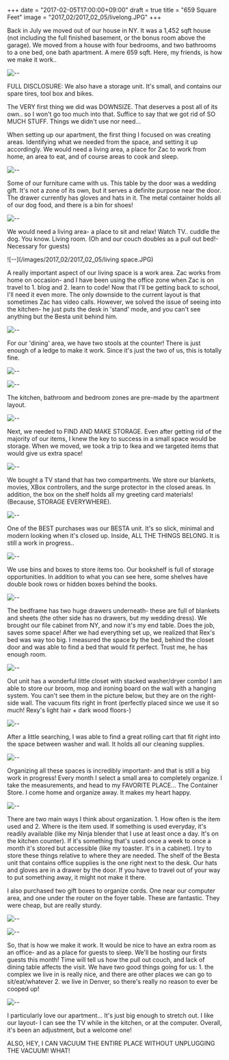 +++
date = "2017-02-05T17:00:00+09:00"
draft = true
title = "659 Square Feet"
image = "2017_02/2017_02_05/livelong.JPG"
+++

Back in July we moved out of our house in NY. It was a 1,452 sqft house (not including the full finished basement, or the bonus room above the garage). We moved from a house with four bedrooms, and two bathrooms to a one bed, one bath apartment. A mere 659 sqft. Here, my friends, is how we make it work..

![--](/images/2017_02/2017_02_05/title.JPG)

FULL DISCLOSURE: We also have a storage unit. It's small, and contains our spare tires, tool box and bikes.

The VERY first thing we did was DOWNSIZE. That deserves a post all of its own.. so I won't go too much into that. Suffice to say that we got rid of SO MUCH STUFF. Things we didn't use nor need...

When setting up our apartment, the first thing I focused on was creating areas. Identifying what we needed from the space, and setting it up accordingly. We would need a living area, a place for Zac to work from home, an area to eat, and of course areas to cook and sleep.

![--](/images/2017_02/2017_02_05/Zones-01.JPG)

Some of our furniture came with us. This table by the door was a wedding gift. It's not a zone of its own, but it serves a definite purpose near the door. The drawer currently has gloves and hats in it. The metal container holds all of our dog food, and there is a bin for shoes!

![--](/images/2017_02/2017_02_05/foyer.JPG)

We would need a living area- a place to sit and relax! Watch TV.. cuddle the dog. You know. Living room.
(Oh and our couch doubles as a pull out bed!- Necessary for guests)

![--](/images/2017_02/2017_02_05/living space.JPG)

A really important aspect of our living space is a  work area. Zac works from home on occasion- and I have been using the office zone when Zac is on travel to 1. blog and 2. learn to code! Now that I'll be getting back to school, I'll need it even more. The only downside to the current layout is that sometimes Zac has video calls. However, we solved the issue of seeing into the kitchen- he just puts the desk in 'stand' mode, and you can't see anything but the Besta unit behind him.

![--](/images/2017_02/2017_02_05/office.JPG)

For our 'dining' area, we have two stools at the counter! There is just enough of  a ledge to make it work. Since it's just the two of us, this is totally fine.

![--](/images/2017_02/2017_02_05/dining.JPG)

![--](/images/2017_02/2017_02_05/dining2.JPG)

The kitchen, bathroom and bedroom zones are pre-made by the apartment layout.

![--](/images/2017_02/2017_02_05/kitchen.JPG)

Next, we needed to FIND AND MAKE STORAGE. Even after getting rid of the majority of our items, I knew the key to success in a small space would be storage. When we moved, we took a trip to Ikea and we targeted items that would give us extra space!

![--](/images/2017_02/2017_02_05/storage-01.JPG)

We bought a TV stand that has two compartments. We store our blankets, movies, XBox controllers, and the surge protector in the closed areas. In addition, the box on the shelf holds all my greeting card materials! (Because, STORAGE EVERYWHERE).

![--](/images/2017_02/2017_02_05/tvstand-01.JPG)

One of the BEST purchases was our BESTA unit. It's so slick, minimal and modern looking when it's closed up. Inside, ALL THE THINGS BELONG. It is still a work in progress..

![--](/images/2017_02/2017_02_05/Storage.JPG)

We use bins and boxes to store items too. Our bookshelf is full of storage opportunities. In addition to what you can see here, some shelves have double book rows or hidden boxes behind the books.

![--](/images/2017_02/2017_02_05/bookshelf-01.JPG)

The bedframe has two huge drawers underneath- these are full of blankets and sheets (the other side has no drawers, but my wedding dress). We brought our file cabinet from NY, and now it's my end table. Does the job, saves some space! After we had everything set up, we realized that Rex's bed was way too big. I measured the space by the bed, behind the closet door and was able to find a bed that would fit perfect. Trust me, he has enough room.

![--](/images/2017_02/2017_02_05/bedstore.JPG)

Out unit has a wonderful little closet with stacked washer/dryer combo! I am able to store our broom, mop and ironing board on the wall with a hanging system. You can't see them in the picture below, but they are on the right-side wall. The vacuum fits right in front (perfectly placed since we use it so much! Rexy's light hair + dark wood floors-)

![--](/images/2017_02/2017_02_05/washer.JPG)

After a little searching, I was able to find a great rolling cart that fit right into the space between washer and wall. It holds all our cleaning supplies.

![--](/images/2017_02/2017_02_05/cleaning.JPG)

Organizing all these spaces is incredibly important- and that is still a big work in progress! Every month I select a small area to completely organize. I take the measurements, and head to my FAVORITE PLACE... The Container Store. I come home and organize away. It makes my heart happy.

![--](/images/2017_02/2017_02_05/organize-01.JPG)

There are two main ways I think about organization. 1. How often is the item used and 2. Where is the item used. If something is used everyday, it's readily available (like my Ninja blender that I use at least once a day. It's on the kitchen counter). If it's something that's used once a week to once a month it's stored but accessible (like my toaster. It's in a cabinet). I try to store these things relative to where they are needed. The shelf of the Besta unit that contains office supplies is the one right next to the desk. Our hats and gloves are in a drawer by the door. If you have to travel out of your way to put something away, it might not make it there. 

I also purchased two gift boxes to organize cords. One near our computer area, and one under the router on the foyer table. These are fantastic. They were cheap, but are really sturdy.

![--](/images/2017_02/2017_02_05/cords.JPG)

![--](/images/2017_02/2017_02_05/router.JPG)

So, that is how we make it work. It would be nice to have an extra room as an office- and as a place for guests to sleep. We'll be hosting our firsts guests this month! Time will tell us how the pull out couch, and lack of dining table affects the visit. We have two good things going for us: 1. the complex we live in is really nice, and there are other places we can go to sit/eat/whatever 2. we live in Denver, so there's really no reason to ever be cooped up!

![--](/images/2017_02/2017_02_05/livelong.JPG)

I particularly love our apartment... It's just big enough to stretch out. I like our layout- I can see the TV while in the kitchen, or at the computer. Overall, it's been an adjustment, but a welcome one!

ALSO, HEY, I CAN VACUUM THE ENTIRE PLACE WITHOUT UNPLUGGING THE VACUUM! WHAT!

